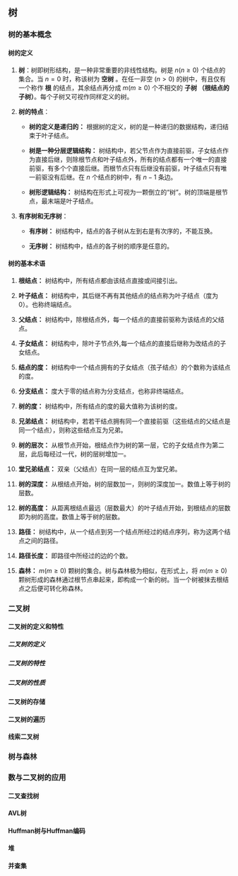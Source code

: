 ## 树

### 树的基本概念

#### 树的定义

1. **树**：树即树形结构，是一种非常重要的非线性结构。树是 $n(n \geq 0)$ 个结点的集合。当 $n = 0$ 时，称该树为 **空树** 。在任一非空 $(n \gt 0)$ 的树中，有且仅有一个称作 **根** 的结点，其余结点再分成 $m (m \geq 0)$ 个不相交的 **子树 （根结点的子树）**。每个子树又可视作同样定义的树。

2. **树的特点**：

    - **树的定义是递归的：** 根据树的定义，树的是一种递归的数据结构，递归结束于叶子结点。

    - **树是一种分层逻辑结构：** 树结构中，若父节点作为直接前驱，子女结点作为直接后继，则除根节点和叶子结点外，所有的结点都有一个唯一的直接前驱，有多个个直接后继。而根节点只有后继没有前驱，叶子结点只有唯一前驱没有后继。在 $n$ 个结点的树中，有 $n - 1$ 条边。

    - **树形逻辑结构：** 树结构在形式上可视为一颗倒立的“树”。树的顶端是根节点，最末端是叶子结点。

3. **有序树和无序树**：

    - **有序树：** 树结构中，结点的各子树从左到右是有次序的，不能互换。

    - **无序树：** 树结构中，结点的各子树的顺序是任意的。

#### 树的基本术语

1. **根结点：** 树结构中，所有结点都由该结点直接或间接引出。

2. **叶子结点：** 树结构中，其后继不再有其他结点的结点称为叶子结点（度为0）。也称终端结点。

3. **父结点：** 树结构中，除根结点外，每一个结点的直接前驱称为该结点的父结点。

4. **子女结点：** 树结构中，除叶子节点外,每一个结点的直接后继称为改结点的子女结点。

5. **结点的度：** 树结构中一个结点拥有的子女结点（孩子结点）的个数称为该结点的度。

6. **分支结点：** 度大于零的结点称为分支结点，也称非终端结点。

6. **树的度：** 树结构中，所有结点的度的最大值称为该树的度。

7. **兄弟结点：** 树结构中，若若干结点拥有同一个直接前驱（这些结点的父结点是同一个结点），则称这些结点互为兄弟。

8. **树的层次：** 从根节点开始，根结点作为树的第一层，它的子女结点作为第二层，此后每经过一代，树的层树增加一。

9. **堂兄弟结点：** 双亲（父结点）在同一层的结点互为堂兄弟。

10. **树的深度：** 从根结点开始，树的层数加一，则树的深度加一。数值上等于树的层数。

11. **树的高度：** 从距离根结点最远（层数最大）的叶子结点开始，到根结点的层数即为树的高度。数值上等于树的层数。

12. **路径：** 树结构中，从一个结点到另一个结点所经过的结点序列，称为这两个结点之间的路径。

13. **路径长度：** 即路径中所经过的边的个数。

14. **森林：** $m (m \geq 0)$ 颗树的集合。树与森林极为相似，在形式上，将 $m (m \geq 0)$ 颗树形成的森林通过根节点串起来，即构成一个新的树。当一个树被抹去根结点之后便可转化称森林。

### 二叉树

#### 二叉树的定义和特性

##### 二叉树的定义

##### 二叉树的特性

##### 二叉树的性质

#### 二叉树的存储

#### 二叉树的遍历

#### 线索二叉树

### 树与森林

### 数与二叉树的应用

#### 二叉查找树

#### AVL树

#### Huffman树与Huffman编码

#### 堆

#### 并查集
